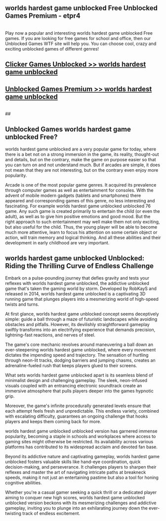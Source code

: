 ## worlds hardest game unblocked Free Unblocked Games Premium - etpr4 <br>
<br>
Play now a popular and interesting worlds hardest game unblocked Free games. If you are looking for free games for school and office, then our Unblocked Games WTF site will help you. You can choose cool, crazy and exciting unblocked games of different genres!


##  [Clicker Games Unblocked >> worlds hardest game unblocked](http://freeplayer.one?title=worlds_hardest_game_unblocked&ref=05)

##  [Unblocked Games Premium >> worlds hardest game unblocked](http://freeplayer.one?title=worlds_hardest_game_unblocked&ref=05)
  <br>
  ##



## Unblocked Games worlds hardest game unblocked Free?

worlds hardest game unblocked are a very popular game for today, where there is a bet not on a strong immersion in the game, its reality, thought-out and details, but on the contrary, make the game on purpose easier so that you can turn on and not understand much. But if arcades are simple, it does not mean that they are not interesting, but on the contrary even enjoy more popularity.

Arcade is one of the most popular game genres. It acquired its prevalence through computer games as well as entertainment for consoles. With the advent of mobile modern gadgets (tablets and smartphones) there appeared and corresponding games of this genre, no less interesting and fascinating. For example worlds hardest game unblocked unblocked 76 game. Any such game is created primarily to entertain the child (or even the adult), as well as to give him positive emotions and good mood. But the right approach to such entertainment may well make them not only exciting, but also useful for the child. Thus, the young player will be able to become much more attentive, learn to focus his attention on some certain object or action, will train memory and logical thinking. And all these abilities and their development in early childhood are very important.

##  worlds hardest game unblocked Unblocked: Riding the Thrilling Curve of Endless Challenge

Embark on a pulse-pounding journey that defies gravity and tests your reflexes with worlds hardest game unblocked, the addictive unblocked game that's taken the gaming world by storm. Developed by RobKayS and released in 2014, worlds hardest game unblocked is a captivating 3D running game that plunges players into a mesmerizing world of high-speed twists and turns.

At first glance, worlds hardest game unblocked concept seems deceptively simple: guide a ball through a maze of futuristic landscapes while avoiding obstacles and pitfalls. However, its devilishly straightforward gameplay swiftly transforms into an electrifying experience that demands precision, lightning-fast reactions, and nerves of steel.

The game's core mechanic revolves around maneuvering a ball down an ever-steepening worlds hardest game unblocked, where every movement dictates the impending speed and trajectory. The sensation of hurtling through neon-lit tracks, dodging barriers and jumping chasms, creates an adrenaline-fueled rush that keeps players glued to their screens.

What sets worlds hardest game unblocked apart is its seamless blend of minimalist design and challenging gameplay. The sleek, neon-infused visuals coupled with an entrancing electronic soundtrack create an immersive atmosphere that pulls players deeper into the games hypnotic grip.

Moreover, the game's infinite procedurally generated levels ensure that each attempt feels fresh and unpredictable. This endless variety, combined with escalating difficulty, guarantees an ongoing challenge that hooks players and keeps them coming back for more.

worlds hardest game unblocked unblocked version has garnered immense popularity, becoming a staple in schools and workplaces where access to gaming sites might otherwise be restricted. Its availability across various platforms has contributed to its widespread acclaim and devoted fan base.

Beyond its addictive nature and captivating gameplay, worlds hardest game unblocked fosters valuable skills like hand-eye coordination, quick decision-making, and perseverance. It challenges players to sharpen their reflexes and master the art of navigating intricate paths at breakneck speeds, making it not just an entertaining pastime but also a tool for honing cognitive abilities.

Whether you're a casual gamer seeking a quick thrill or a dedicated player aiming to conquer new high scores, worlds hardest game unblocked unblocked version beckons with its mesmerizing challenges and addictive gameplay, inviting you to plunge into an exhilarating journey down the ever-twisting track of endless excitement.